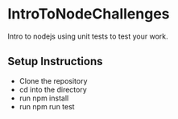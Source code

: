 # IntroToNodeChallenges
Intro to nodejs using unit tests to test your work. 

## Setup Instructions
* Clone the repository
* cd into the directory
* run npm install
* run npm run test 
